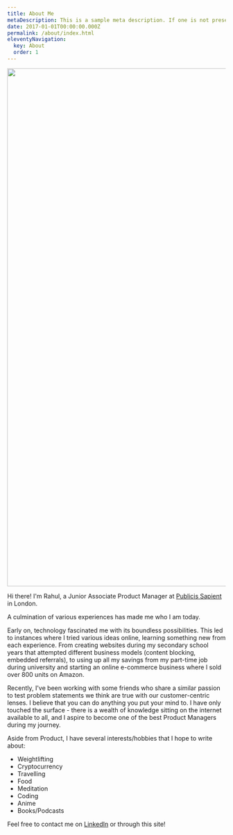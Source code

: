 ```yaml
---
title: About Me
metaDescription: This is a sample meta description. If one is not present in your page/post's front matter, the default metadata.desciption will be used instead.
date: 2017-01-01T00:00:00.000Z
permalink: /about/index.html
eleventyNavigation:
  key: About
  order: 1
---
```

<!-- 
<a><img src="https://avatars.githubusercontent.com/u/41843104?s=400&u=6e434a25217afdd1fa486cf3973fc89566fd98f2&v=4" height="auto" width="200" style="border-radius:50%"></a> -->

<img src="https://db3pap001files.storage.live.com/y4mOIULCZa1KQ3nisxgBsY4ZQmGBSkg5wbMcYNhnIPLqx2uq0tV9RX-JnxKhs15uhpN_m_UzJ5nnlIInJmuvJ21KJ5XIVluc8MSzhZZ6diEu-SdeotRVwUFqWoPw0qjpDFiqJXBN7a87CzWUc3MEDlxwNP0rO7PIc6BUttGqgLgxLJ_Slmyqv412R4IA2ouo9V7?width=5405&height=1195&cropmode=none" width="5405" height="1195" />

Hi there! I'm Rahul, a Junior Associate Product Manager at [Publicis Sapient](https://www.publicissapient.com/) in London.

A culmination of various experiences has made me who I am today.


Early on, technology fascinated me with its boundless possibilities. This led to instances where I tried various ideas online, learning something new from each experience. From creating websites during my secondary school years that attempted different business models (content blocking, embedded referrals), to using up all my savings from my part-time job during university and starting an online e-commerce business where I sold over 800 units on Amazon.

Recently, I've been working with some friends who share a similar passion to test problem statements we think are true with our customer-centric lenses. I believe that you can do anything you put your mind to. I have only touched the surface - there is a wealth of knowledge sitting on the internet available to all, and I aspire to become one of the best Product Managers during my journey.

Aside from Product, I have several interests/hobbies that I hope to write about:

- Weightlifting
- Cryptocurrency
- Travelling
- Food
- Meditation
- Coding
- Anime
- Books/Podcasts

Feel free to contact me on [LinkedIn](https://www.linkedin.com/in/jugnarain/) or through this site!

